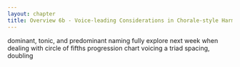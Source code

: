 ```yaml
---
layout: chapter
title: Overview 6b - Voice-leading Considerations in Chorale-style Harmony
---
```


dominant, tonic, and predominant naming
  fully explore next week when dealing with circle of fifths progression chart
voicing a triad
  spacing, doubling
